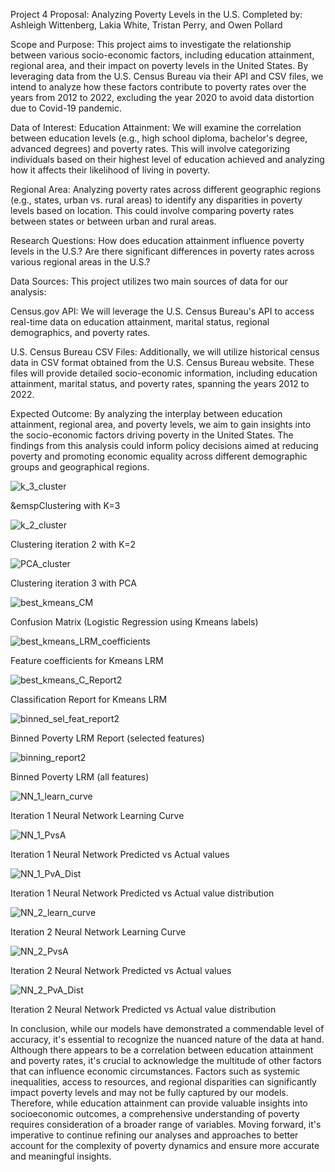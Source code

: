 Project 4 Proposal: Analyzing Poverty Levels in the U.S.
Completed by: Ashleigh Wittenberg, Lakia White, Tristan Perry, and Owen Pollard


Scope and Purpose:
This project aims to investigate the relationship between various socio-economic factors, including education attainment, regional area, and their impact on poverty levels in the United States. By leveraging data from the U.S. Census Bureau via their API and CSV files, we intend to analyze how these factors contribute to poverty rates over the years from 2012 to 2022, excluding the year 2020 to avoid data distortion due to Covid-19 pandemic.

Data of Interest:
Education Attainment: We will examine the correlation between education levels (e.g., high school diploma, bachelor's degree, advanced degrees) and poverty rates. This will involve categorizing individuals based on their highest level of education achieved and analyzing how it affects their likelihood of living in poverty.

Regional Area: Analyzing poverty rates across different geographic regions (e.g., states, urban vs. rural areas) to identify any disparities in poverty levels based on location. This could involve comparing poverty rates between states or between urban and rural areas.

Research Questions:
How does education attainment influence poverty levels in the U.S.?
Are there significant differences in poverty rates across various regional areas in the U.S.?

Data Sources:
This project utilizes two main sources of data for our analysis:

Census.gov API: We will leverage the U.S. Census Bureau's API to access real-time data on education attainment, marital status, regional demographics, and poverty rates.

U.S. Census Bureau CSV Files: Additionally, we will utilize historical census data in CSV format obtained from the U.S. Census Bureau website. These files will provide detailed socio-economic information, including education attainment, marital status, and poverty rates, spanning the years 2012 to 2022.

Expected Outcome:
By analyzing the interplay between education attainment, regional area, and poverty levels, we aim to gain insights into the socio-economic factors driving poverty in the United States. The findings from this analysis could inform policy decisions aimed at reducing poverty and promoting economic equality across different demographic groups and geographical regions.


![k_3_cluster](https://github.com/Ashleigh-Wittenberg/poverty-analysis/assets/152832328/ae9f3b47-f701-4ee5-85f5-3c51cb33c391)

&emspClustering with K=3

![k_2_cluster](https://github.com/Ashleigh-Wittenberg/poverty-analysis/assets/152832328/05adb7cc-aafe-4a9c-8d08-2b413a5db802)

Clustering iteration 2 with K=2

![PCA_cluster](https://github.com/Ashleigh-Wittenberg/poverty-analysis/assets/152832328/75816934-39b5-4fcf-ad9e-5134e605bc87)

Clustering iteration 3 with PCA

![best_kmeans_CM](https://github.com/Ashleigh-Wittenberg/poverty-analysis/assets/152832328/355e1bde-3733-45ca-b381-7fa1cfd09110)

Confusion Matrix (Logistic Regression using Kmeans labels)


![best_kmeans_LRM_coefficients](https://github.com/Ashleigh-Wittenberg/poverty-analysis/assets/152832328/eb66691f-8841-4666-bcf3-29885ec6234c)

Feature coefficients for Kmeans LRM


![best_kmeans_C_Report2](https://github.com/Ashleigh-Wittenberg/poverty-analysis/assets/152832328/a69836d8-f9cd-4efa-836a-a42631941544)

Classification Report for Kmeans LRM


![binned_sel_feat_report2](https://github.com/Ashleigh-Wittenberg/poverty-analysis/assets/152832328/67c2840e-f5eb-43f0-b700-f78db57fc956)

Binned Poverty LRM Report (selected features)


![binning_report2](https://github.com/Ashleigh-Wittenberg/poverty-analysis/assets/152832328/96900413-a870-4933-8400-2eade8a4c898)

Binned Poverty LRM (all features)


![NN_1_learn_curve](https://github.com/Ashleigh-Wittenberg/poverty-analysis/assets/152832328/cf956de2-c578-4355-97ad-56bbabbc8e7d)

Iteration 1 Neural Network Learning Curve


![NN_1_PvsA](https://github.com/Ashleigh-Wittenberg/poverty-analysis/assets/152832328/2a9cf38f-61e1-46e6-a468-899c95d21037)

Iteration 1 Neural Network Predicted vs Actual values


![NN_1_PvA_Dist](https://github.com/Ashleigh-Wittenberg/poverty-analysis/assets/152832328/01da969d-f11e-4ff0-9a13-33e2ebcf4f4d)

Iteration 1 Neural Network Predicted vs Actual value distribution


![NN_2_learn_curve](https://github.com/Ashleigh-Wittenberg/poverty-analysis/assets/152832328/4caacb0a-5895-4e28-8eae-07908ef6a677)

Iteration 2 Neural Network Learning Curve


![NN_2_PvsA](https://github.com/Ashleigh-Wittenberg/poverty-analysis/assets/152832328/7af6d429-55d2-4685-962d-35bad7ccba3f)

Iteration 2 Neural Network Predicted vs Actual values


![NN_2_PvA_Dist](https://github.com/Ashleigh-Wittenberg/poverty-analysis/assets/152832328/233999a0-87f4-420f-b7fb-1b9f9f295999)

Iteration 2 Neural Network Predicted vs Actual value distribution




In conclusion, while our models have demonstrated a commendable level of accuracy, it's essential to recognize the nuanced nature of the data at hand. Although there appears to be a correlation between education attainment and poverty rates, it's crucial to acknowledge the multitude of other factors that can influence economic circumstances. Factors such as systemic inequalities, access to resources, and regional disparities can significantly impact poverty levels and may not be fully captured by our models. Therefore, while education attainment can provide valuable insights into socioeconomic outcomes, a comprehensive understanding of poverty requires consideration of a broader range of variables. Moving forward, it's imperative to continue refining our analyses and approaches to better account for the complexity of poverty dynamics and ensure more accurate and meaningful insights.
